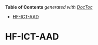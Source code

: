 <!-- START doctoc generated TOC please keep comment here to allow auto update -->
<!-- DON'T EDIT THIS SECTION, INSTEAD RE-RUN doctoc TO UPDATE -->
**Table of Contents**  *generated with [DocToc](https://github.com/thlorenz/doctoc)*

- [HF-ICT-AAD](#hf-ict-aad)

<!-- END doctoc generated TOC please keep comment here to allow auto update -->

# HF-ICT-AAD

